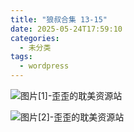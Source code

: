 ```yaml
---
title: "狼叔合集 13-15"
date: 2025-05-24T17:59:10
categories:
  - 未分类
tags:
  - wordpress
---
```


![图片[1]-歪歪的耽美资源站](/images/%e7%8b%bc%e5%8f%94%e5%90%88%e9%9b%86-13-15-0.jpg)

![图片[2]-歪歪的耽美资源站](/images/%e7%8b%bc%e5%8f%94%e5%90%88%e9%9b%86-13-15-1.jpg)
